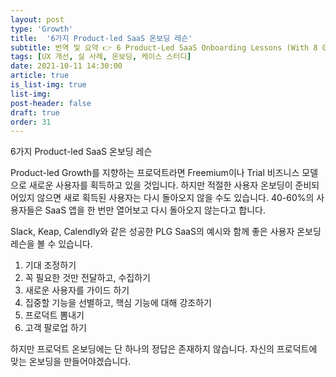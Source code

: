 ```yaml
---
layout: post
type: 'Growth'
title:  '6가지 Product-led SaaS 온보딩 레슨'
subtitle: 번역 및 요약 👉 6 Product-Led SaaS Onboarding Lessons (With 8 Great Examples)
tags: [UX 개선, 실 사례, 온보딩, 케이스 스터디]
date: 2021-10-11 14:30:00
article: true
is_list-img: true
list-img: 
post-header: false
draft: true
order: 31
---
```


6가지 Product-led SaaS 온보딩 레슨

Product-led Growth를 지향하는 프로덕트라면 Freemium이나 Trial 비즈니스 모델으로 새로운 사용자를 획득하고 있을 것입니다. 하지만 적절한 사용자 온보딩이 준비되어있지 않으면 새로 획득된 사용자는 다시 돌아오지 않을 수도 있습니다. 40-60%의 사용자들은 SaaS 앱을 한 번만 열어보고 다시 돌아오지 않는다고 합니다.

Slack, Keap, Calendly와 같은 성공한 PLG SaaS의 예시와 함께 좋은 사용자 온보딩 레슨을 볼 수 있습니다.

1. 기대 조정하기
2. 꼭 필요한 것만 전달하고, 수집하기
3. 새로운 사용자를 가이드 하기
4. 집중할 기능을 선별하고, 핵심 기능에 대해 강조하기
5. 프로덕트 뽐내기
6. 고객 팔로업 하기

하지만 프로덕트 온보딩에는 단 하나의 정답은 존재하지 않습니다. 자신의 프로덕트에 맞는 온보딩을 만들어야겠습니다.